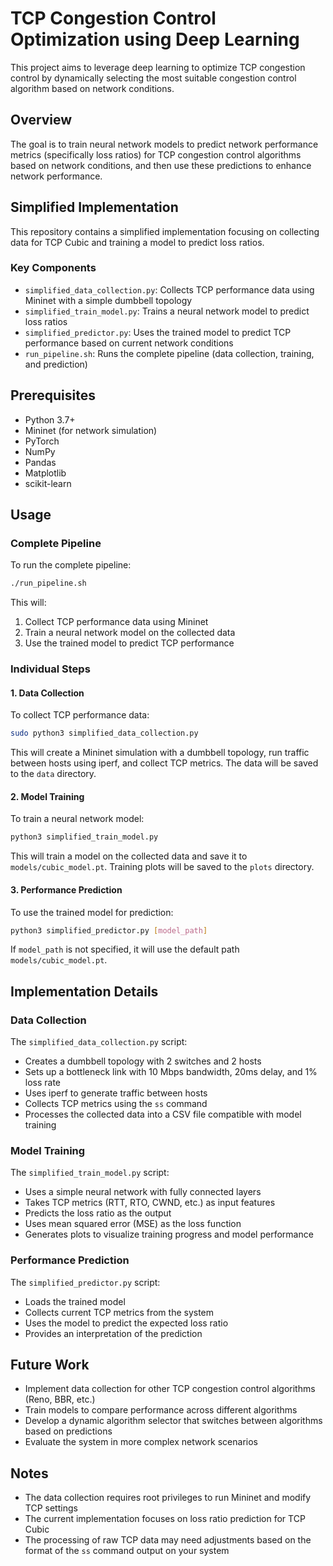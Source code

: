 # TCP Congestion Control Optimization using Deep Learning

This project aims to leverage deep learning to optimize TCP congestion control by dynamically selecting the most suitable congestion control algorithm based on network conditions.

## Overview

The goal is to train neural network models to predict network performance metrics (specifically loss ratios) for TCP congestion control algorithms based on network conditions, and then use these predictions to enhance network performance.

## Simplified Implementation

This repository contains a simplified implementation focusing on collecting data for TCP Cubic and training a model to predict loss ratios.

### Key Components

- `simplified_data_collection.py`: Collects TCP performance data using Mininet with a simple dumbbell topology
- `simplified_train_model.py`: Trains a neural network model to predict loss ratios
- `simplified_predictor.py`: Uses the trained model to predict TCP performance based on current network conditions
- `run_pipeline.sh`: Runs the complete pipeline (data collection, training, and prediction)

## Prerequisites

- Python 3.7+
- Mininet (for network simulation)
- PyTorch
- NumPy
- Pandas
- Matplotlib
- scikit-learn

## Usage

### Complete Pipeline

To run the complete pipeline:

```bash
./run_pipeline.sh
```

This will:
1. Collect TCP performance data using Mininet
2. Train a neural network model on the collected data
3. Use the trained model to predict TCP performance

### Individual Steps

#### 1. Data Collection

To collect TCP performance data:

```bash
sudo python3 simplified_data_collection.py
```

This will create a Mininet simulation with a dumbbell topology, run traffic between hosts using iperf, and collect TCP metrics. The data will be saved to the `data` directory.

#### 2. Model Training

To train a neural network model:

```bash
python3 simplified_train_model.py
```

This will train a model on the collected data and save it to `models/cubic_model.pt`. Training plots will be saved to the `plots` directory.

#### 3. Performance Prediction

To use the trained model for prediction:

```bash
python3 simplified_predictor.py [model_path]
```

If `model_path` is not specified, it will use the default path `models/cubic_model.pt`.

## Implementation Details

### Data Collection

The `simplified_data_collection.py` script:
- Creates a dumbbell topology with 2 switches and 2 hosts
- Sets up a bottleneck link with 10 Mbps bandwidth, 20ms delay, and 1% loss rate
- Uses iperf to generate traffic between hosts
- Collects TCP metrics using the `ss` command
- Processes the collected data into a CSV file compatible with model training

### Model Training

The `simplified_train_model.py` script:
- Uses a simple neural network with fully connected layers
- Takes TCP metrics (RTT, RTO, CWND, etc.) as input features
- Predicts the loss ratio as the output
- Uses mean squared error (MSE) as the loss function
- Generates plots to visualize training progress and model performance

### Performance Prediction

The `simplified_predictor.py` script:
- Loads the trained model
- Collects current TCP metrics from the system
- Uses the model to predict the expected loss ratio
- Provides an interpretation of the prediction

## Future Work

- Implement data collection for other TCP congestion control algorithms (Reno, BBR, etc.)
- Train models to compare performance across different algorithms
- Develop a dynamic algorithm selector that switches between algorithms based on predictions
- Evaluate the system in more complex network scenarios

## Notes

- The data collection requires root privileges to run Mininet and modify TCP settings
- The current implementation focuses on loss ratio prediction for TCP Cubic
- The processing of raw TCP data may need adjustments based on the format of the `ss` command output on your system 